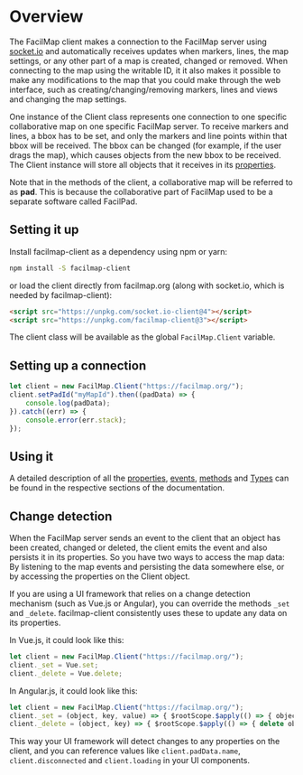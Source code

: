 # Overview

The FacilMap client makes a connection to the FacilMap server using [socket.io](http://socket.io/) and
automatically receives updates when markers, lines, the map settings, or any other part of a map is created,
changed or removed. When connecting to the map using the writable ID, it it also makes it possible to make
any modifications to the map that you could make through the web interface, such as creating/changing/removing
markers, lines and views and changing the map settings.

One instance of the Client class represents one connection to one specific collaborative map on one specific
FacilMap server. To receive markers and lines, a bbox has to be set, and only the markers and line points within
that bbox will be received. The bbox can be changed (for example, if the user drags the map), which causes objects
from the new bbox to be received. The Client instance will store all objects that it receives in its [properties](./properties).

Note that in the methods of the client, a collaborative map will be referred to as __pad__. This is because the
collaborative part of FacilMap used to be a separate software called FacilPad.

## Setting it up

Install facilmap-client as a dependency using npm or yarn:

```bash
npm install -S facilmap-client
```

or load the client directly from facilmap.org (along with socket.io, which is needed by facilmap-client):

```html
<script src="https://unpkg.com/socket.io-client@4"></script>
<script src="https://unpkg.com/facilmap-client@3"></script>
```

The client class will be available as the global `FacilMap.Client` variable.


## Setting up a connection

```js
let client = new FacilMap.Client("https://facilmap.org/");
client.setPadId("myMapId").then((padData) => {
	console.log(padData);
}).catch((err) => {
	console.error(err.stack);
});
```


## Using it

A detailed description of all the [properties](./properties), [events](./events), [methods](./methods) and [Types](./types) can be found in the respective sections of the documentation.


## Change detection

When the FacilMap server sends an event to the client that an object has been created, changed or deleted, the client emits the
event and also persists it in its properties. So you have two ways to access the map data: By listening to the map events and
persisting the data somewhere else, or by accessing the properties on the Client object.

If you are using a UI framework that relies on a change detection mechanism (such as Vue.js or Angular), you can override the methods
`_set` and `_delete`. facilmap-client consistently uses these to update any data on its properties.

In Vue.js, it could look like this:

```javascript
let client = new FacilMap.Client("https://facilmap.org/");
client._set = Vue.set;
client._delete = Vue.delete;
```

In Angular.js, it could look like this:

```javascript
let client = new FacilMap.Client("https://facilmap.org/");
client._set = (object, key, value) => { $rootScope.$apply(() => { object[key] = value; }); };
client._delete = (object, key) => { $rootScope.$apply(() => { delete object[key]; }); };
```

This way your UI framework will detect changes to any properties on the client, and you can reference values like `client.padData.name`,
`client.disconnected` and `client.loading` in your UI components.